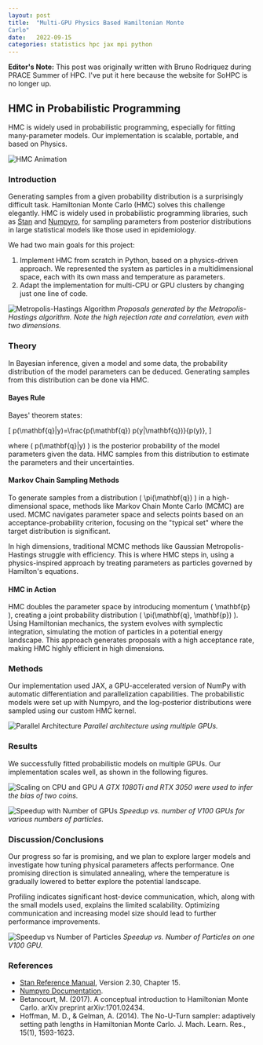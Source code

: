 ```yaml
---
layout: post
title:  "Multi-GPU Physics Based Hamiltonian Monte
Carlo"
date:   2022-09-15
categories: statistics hpc jax mpi python
---
```


<div class="editors-note">
    <strong>Editor's Note:</strong> This post was originally written with Bruno Rodriquez during PRACE Summer of HPC. I've put it here because the website for SoHPC is no longer up.
</div>

## HMC in Probabilistic Programming

HMC is widely used in probabilistic programming, especially for fitting many-parameter models. Our implementation is scalable, portable, and based on Physics.

![HMC Animation](https://imgur.com/a/T4uowHW)

### Introduction

Generating samples from a given probability distribution is a surprisingly difficult task. Hamiltonian Monte Carlo (HMC) solves this challenge elegantly. HMC is widely used in probabilistic programming libraries, such as [Stan](https://mc-stan.org/docs/reference-manual/index.html) and [Numpyro](https://num.pyro.ai/en/stable/mcmc.html), for sampling parameters from posterior distributions in large statistical models like those used in epidemiology.

We had two main goals for this project:
1. Implement HMC from scratch in Python, based on a physics-driven approach. We represented the system as particles in a multidimensional space, each with its own mass and temperature as parameters.
2. Adapt the implementation for multi-CPU or GPU clusters by changing just one line of code.

![Metropolis-Hastings Algorithm](https://imgur.com/a/T4uowHW)
*Proposals generated by the Metropolis-Hastings algorithm. Note the high rejection rate and correlation, even with two dimensions.*

### Theory

In Bayesian inference, given a model and some data, the probability distribution of the model parameters can be deduced. Generating samples from this distribution can be done via HMC.

#### Bayes Rule

Bayes' theorem states:

\[
p(\mathbf{q}|y)=\frac{p(\mathbf{q}) p(y|\mathbf{q})}{p(y)},
\]

where \( p(\mathbf{q}|y) \) is the posterior probability of the model parameters given the data. HMC samples from this distribution to estimate the parameters and their uncertainties.

#### Markov Chain Sampling Methods

To generate samples from a distribution \( \pi(\mathbf{q}) \) in a high-dimensional space, methods like Markov Chain Monte Carlo (MCMC) are used. MCMC navigates parameter space and selects points based on an acceptance-probability criterion, focusing on the "typical set" where the target distribution is significant.

In high dimensions, traditional MCMC methods like Gaussian Metropolis-Hastings struggle with efficiency. This is where HMC steps in, using a physics-inspired approach by treating parameters as particles governed by Hamilton's equations.

#### HMC in Action

HMC doubles the parameter space by introducing momentum \( \mathbf{p} \), creating a joint probability distribution \( \pi(\mathbf{q}, \mathbf{p}) \). Using Hamiltonian mechanics, the system evolves with symplectic integration, simulating the motion of particles in a potential energy landscape. This approach generates proposals with a high acceptance rate, making HMC highly efficient in high dimensions.

### Methods

Our implementation used JAX, a GPU-accelerated version of NumPy with automatic differentiation and parallelization capabilities. The probabilistic models were set up with Numpyro, and the log-posterior distributions were sampled using our custom HMC kernel.

![Parallel Architecture](assets/images/flow.png)
*Parallel architecture using multiple GPUs.*

### Results

We successfully fitted probabilistic models on multiple GPUs. Our implementation scales well, as shown in the following figures.

![Scaling on CPU and GPU](assets/2022-09-15-hmc/scaling.png)
*A GTX 1080Ti and RTX 3050 were used to infer the bias of two coins.*

![Speedup with Number of GPUs](assets/2022-09-15-hmc/speedup.png)
*Speedup vs. number of V100 GPUs for various numbers of particles.*

### Discussion/Conclusions

Our progress so far is promising, and we plan to explore larger models and investigate how tuning physical parameters affects performance. One promising direction is simulated annealing, where the temperature is gradually lowered to better explore the potential landscape.

Profiling indicates significant host-device communication, which, along with the small models used, explains the limited scalability. Optimizing communication and increasing model size should lead to further performance improvements.

![Speedup vs Number of Particles](_site/assets/2022-09-15-hmc/scaling_2.png)
*Speedup vs. Number of Particles on one V100 GPU.*

### References

- [Stan Reference Manual](https://mc-stan.org/docs/reference-manual/index.html), Version 2.30, Chapter 15.
- [Numpyro Documentation](https://num.pyro.ai/en/stable/mcmc.html).
- Betancourt, M. (2017). A conceptual introduction to Hamiltonian Monte Carlo. arXiv preprint arXiv:1701.02434.
- Hoffman, M. D., & Gelman, A. (2014). The No-U-Turn sampler: adaptively setting path lengths in Hamiltonian Monte Carlo. J. Mach. Learn. Res., 15(1), 1593-1623.
